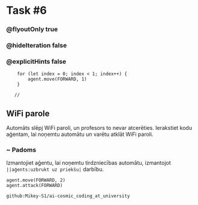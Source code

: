# Task #6
### @flyoutOnly true
### @hideIteration false
### @explicitHints false

``` ghost
    for (let index = 0; index < 1; index++) {
        agent.move(FORWARD, 1)
    }
```
```template
   //     
```

## WiFi parole

Automāts slēpj WiFi paroli, un profesors to nevar atcerēties. Ierakstiet kodu aģentam, lai noņemtu automātu un varētu atklāt WiFi paroli.

### ~ Padoms 

Izmantojiet aģentu, lai noņemtu tirdzniecības automātu, izmantojot ```||aģents:uzbrukt uz priekšu|``` darbību.


``` blocks
agent.move(FORWARD, 2)
agent.attack(FORWARD)
```
```package
github:Mikey-S1/ai-cosmic_coding_at_university
```
